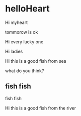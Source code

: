 # helloHeart

Hi myheart


tommorow is ok

Hi every lucky one

Hi ladies

Hi this is a good fish from sea

what do you think?


## fish fish

fish fish

Hi this is a good fish from the river


